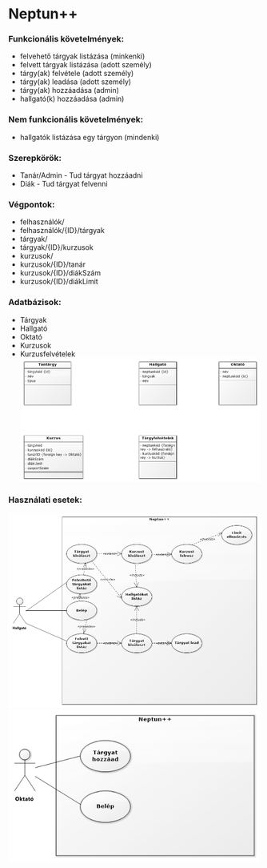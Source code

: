 # Neptun++

### Funkcionális követelmények:
* felvehető tárgyak listázása (minkenki)
* felvett tárgyak listázása (adott személy)
* tárgy(ak) felvétele (adott személy)
* tárgy(ak) leadása (adott személy)
* tárgy(ak) hozzáadása (admin)
* hallgató(k) hozzáadása (admin)

### Nem funkcionális követelmények:
* hallgatók listázása egy tárgyon (mindenki)

### Szerepkörök:
* Tanár/Admin - Tud tárgyat hozzáadni
* Diák - Tud tárgyat felvenni

### Végpontok:
* felhasználók/
* felhasználók/{ID}/tárgyak
* tárgyak/
* tárgyak/{ID}/kurzusok
* kurzusok/
* kurzusok/{ID}/tanár
* kurzusok/{ID}/diákSzám
* kurzusok/{ID}/diákLimit
### Adatbázisok:
* Tárgyak
* Hallgató
* Oktató
* Kurzusok
* Kurzusfelvételek
![Adatbázis táblák](docs/img/Classdiagram1.png)


### Használati esetek:
![Hallgató használati esetei](docs/img/Usecasediagram1.png)
![Oktató használati esetei](docs/img/Usecasediagram2.png)
###
